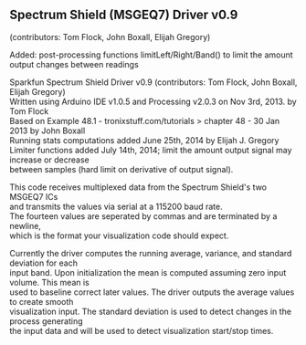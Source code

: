﻿Spectrum Shield (MSGEQ7) Driver v0.9  
------------------------------------  
(contributors: Tom Flock, John Boxall, Elijah Gregory)  
  
Added: post-processing functions limitLeft/Right/Band() to limit the amount output changes between readings  
  
Sparkfun Spectrum Shield Driver v0.9 (contributors: Tom Flock, John Boxall, Elijah Gregory)  
Written using Arduino IDE v1.0.5 and Processing v2.0.3 on Nov 3rd, 2013. by Tom Flock  
Based on Example 48.1 - tronixstuff.com/tutorials > chapter 48 - 30 Jan 2013 by John Boxall  
Running stats computations added June 25th, 2014 by Elijah J. Gregory  
Limiter functions added July 14th, 2014; limit the amount output signal may increase or decrease  
between samples (hard limit on derivative of output signal).  
  
This code receives multiplexed data from the Spectrum Shield's two MSGEQ7 ICs  
and transmits the values via serial at a 115200 baud rate.  
The fourteen values are seperated by commas and are terminated by a newline,  
which is the format your visualization code should expect.  
  
Currently the driver computes the running average, variance, and standard deviation for each  
input band. Upon initialization the mean is computed assuming zero input volume. This mean is  
used to baseline correct later values. The driver outputs the average values to create smooth  
visualization input. The standard deviation is used to detect changes in the process generating  
the input data and will be used to detect visualization start/stop times.  

